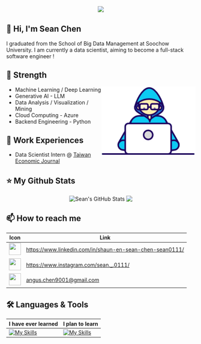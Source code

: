 <div align="center">
  <img src="https://raw.githubusercontent.com/SeanChenR/img_gif/main/myimage/1733936588000sgfa8y.gif" width="800px">
</div>

<h2>
  👋 Hi, I'm Sean Chen
</h2>

I graduated from the School of Big Data Management at Soochow University. I am currently a data scientist, aiming to become a full-stack software engineer !

<h2>
  💪 Strength
</h2>

<img src="https://raw.githubusercontent.com/SeanChenR/img_gif/main/myimage/1733941655000b7xmv7.gif" align="right" width="250px">

- Machine Learning / Deep Learning
- Generative AI - LLM
- Data Analysis / Visualization / Mining
- Cloud Computing - Azure
- Backend Engineering - Python

<h2>
  🧐 Work Experiences
</h2>

- Data Scientist Intern @ [Taiwan Economic Journal](https://www.tejwin.com/en/)

<h2>⭐️ My Github Stats</h2>
<div align="center">
  <img align="center" src="https://github-readme-stats.vercel.app/api?username=SeanChenR&show_icons=true&line_height=27&count_private=true&theme=radical" alt="Sean's GitHub Stats" />
  <img align="center" src="https://github-readme-stats.vercel.app/api/top-langs/?username=SeanChenR&hide=java,html,tex&theme=radical&langs_count=3" />
</div>

<h2>
  📫 How to reach me
</h2>

<div align="center">

| Icon                                                                              | Link                                                     |
| --------------------------------------------------------------------------------- | -------------------------------------------------------- |
| <img height="32" width="32" src="https://cdn.simpleicons.org/linkedin/0A66C2" />  | https://www.linkedin.com/in/shaun-en-sean-chen-sean0111/ |
| <img height="32" width="32" src="https://cdn.simpleicons.org/instagram/FF0069" /> | https://www.instagram.com/sean._.0111/                   |
| <img height="32" width="32" src="https://cdn.simpleicons.org/gmail/EA4335" />     | angus.chen9001@gmail.com                                 |

</div>

<h2>
  🛠️ Languages & Tools
</h2>

<div align="center">
  
| I have ever learned                                                                                              | I plan to learn                                                                                                  |
| ---------------------------------------------------------------------------------------------------------------- | ---------------------------------------------------------------------------------------------------------------- |
| [![My Skills](https://skillicons.dev/icons?i=vscode,azure,py,pytorch,sklearn,opencv,django,flask,selenium,docker,regex,git,github,gitlab,linux,ubuntu,vim,md,mysql,postman,obsidian&perline=7)](https://skillicons.dev) | [![My Skills](https://skillicons.dev/icons?i=fastapi,firebase,mongodb,aws,gcp,figma,bootstrap,html,css,js,ts,react,vue,nodejs,go,kubernetes,elasticsearch&perline=7)](https://skillicons.dev) |

</div>
